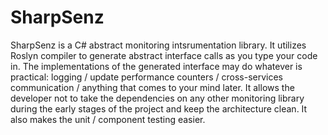 # SharpSenz

SharpSenz is a C# abstract monitoring intsrumentation library. It utilizes Roslyn compiler to generate abstract interface calls as you type your code in.
The implementations of the generated interface may do whatever is practical: logging / update performance counters / cross-services communication / anything that comes to your mind later.
It allows the developer not to take the dependencies on any other monitoring library during the early stages of the project and keep the architecture clean.
It also makes the unit / component testing easier.
